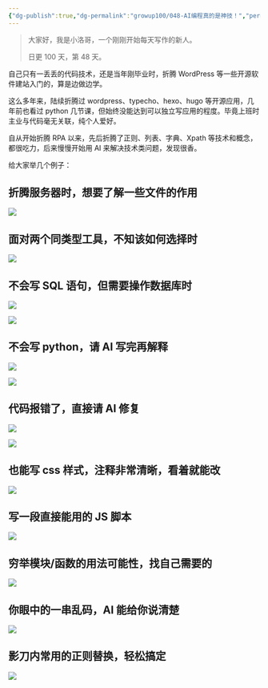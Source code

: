 ```yaml
---
{"dg-publish":true,"dg-permalink":"growup100/048-AI编程真的是神技！","permalink":"/growup100/048-AI编程真的是神技！/","tags":["小洛哥成长笔记"],"noteIcon":"1","created":"2024-06-06","updated":"2024-06-06"}
---
```



> 大家好，我是小洛哥，一个刚刚开始每天写作的新人。
> 
> 日更 100 天，第 48 天。

自己只有一丢丢的代码技术，还是当年刚毕业时，折腾 WordPress 等一些开源软件建站入门的，算是边做边学。

这么多年来，陆续折腾过 wordpress、typecho、hexo、hugo 等开源应用，几年前也看过 python 几节课，但始终没能达到可以独立写应用的程度。毕竟上班时主业与代码毫无关联，纯个人爱好。

自从开始折腾 RPA 以来，先后折腾了正则、列表、字典、Xpath 等技术和概念，都很吃力，后来慢慢开始用 AI 来解决技术类问题，发现很香。

给大家举几个例子：

## 折腾服务器时，想要了解一些文件的作用

![](http://img.xlg.life/images%2F2024%2F06%2F06%2F20240606223238-cc4a9aae92ce584eddaf6484a1092bdc.png)

## 面对两个同类型工具，不知该如何选择时

![](http://img.xlg.life/images%2F2024%2F06%2F06%2F20240606223417-3d4f526b774a5e2c3f1733d66cd5b603.png)

## 不会写 SQL 语句，但需要操作数据库时

![](http://img.xlg.life/images%2F2024%2F06%2F06%2F20240606223637-9e9d0577125ff31ae5b6d1eb4c1566a7.png)

![](http://img.xlg.life/images%2F2024%2F06%2F06%2F20240606223815-541f406ab226e5369886fc3b49cebbb4.png)

## 不会写 python，请 AI 写完再解释

![](http://img.xlg.life/images%2F2024%2F06%2F06%2F20240606223924-2281d1c8db940db9c9b6cde74df33b28.png)

![](http://img.xlg.life/images%2F2024%2F06%2F06%2F20240606224105-0f27f0f86a556afbe6d7cda29ae6c620.png)

## 代码报错了，直接请 AI 修复

![](http://img.xlg.life/images%2F2024%2F06%2F06%2F20240606224134-74a0a77fa92a280fde73bd26dfca2574.png)

![](http://img.xlg.life/images%2F2024%2F06%2F06%2F20240606224157-3bb897d94f5507321f8740b64e44ab9e.png)

## 也能写 css 样式，注释非常清晰，看着就能改

![](http://img.xlg.life/images%2F2024%2F06%2F06%2F20240606224229-a431b0487ab8e1cafcc690893e7f5922.png)

## 写一段直接能用的 JS 脚本

![](http://img.xlg.life/images%2F2024%2F06%2F06%2F20240606224321-dc403f7f78907f90abb6e77181f07d5e.png)

## 穷举模块/函数的用法可能性，找自己需要的

![](http://img.xlg.life/images%2F2024%2F06%2F06%2F20240606224428-365853a332fcbfe2c60bdaa51b1e52e9.png)

## 你眼中的一串乱码，AI 能给你说清楚

![](http://img.xlg.life/images%2F2024%2F06%2F06%2F20240606224632-cc2e13851780bc9ab7f9af2f202e007b.png)

## 影刀内常用的正则替换，轻松搞定

![](http://img.xlg.life/images%2F2024%2F06%2F06%2F20240606224831-dce499e67b0187dc7847b160d5d86b1a.png)
